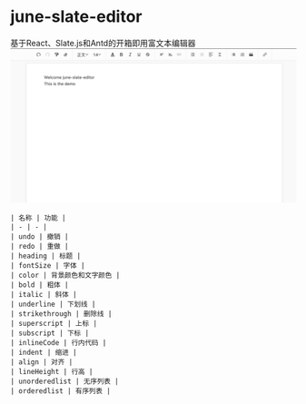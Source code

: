 # june-slate-editor
基于React、Slate.js和Antd的开箱即用富文本编辑器
![note](editor-demo.jpg)

```
| 名称 | 功能 |
| - | - |
| undo | 撤销 |
| redo | 重做 |
| heading | 标题 |
| fontSize | 字体 |
| color | 背景颜色和文字颜色 |
| bold | 粗体 |
| italic | 斜体 |
| underline | 下划线 |
| strikethrough | 删除线 |
| superscript | 上标 |
| subscript | 下标 |
| inlineCode | 行内代码 |
| indent | 缩进 |
| align | 对齐 |
| lineHeight | 行高 |
| unorderedlist | 无序列表 |
| orderedlist | 有序列表 |
